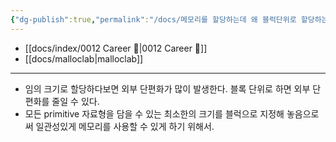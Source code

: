 ```yaml
---
{"dg-publish":true,"permalink":"/docs/메모리를 할당하는데 왜 블럭단위로 할당하는지 설명해 보시오 {malloc-lab}/","title":"메모리를 할당하는데 왜 블럭단위로 할당하는지 설명해 보시오 {malloc-lab}"}
---
```


- [[docs/index/0012 Career 💼\|0012 Career 💼]]
- [[docs/malloclab\|malloclab]]
---
- 임의 크기로 할당하다보면 외부 단편화가 많이 발생한다. 블록 단위로 하면 외부 단편화를 줄일 수 있다. 
- 모든 primitive 자료형을 담을 수 있는 최소한의 크기를 블럭으로 지정해 놓음으로써 일관성있게 메모리를 사용할 수 있게 하기 위해서.

